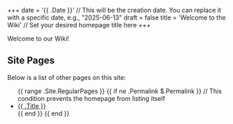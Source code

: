 +++
date = '{{ .Date }}' // This will be the creation date. You can replace it with a specific date, e.g., "2025-06-13"
draft = false
title = 'Welcome to the Wiki' // Set your desired homepage title here
+++

Welcome to our Wiki!


## Site Pages

Below is a list of other pages on this site:

<ul>
  {{ range .Site.RegularPages }}
    {{ if ne .Permalink $.Permalink }}  // This condition prevents the homepage from listing itself
      <li><a href="{{ .RelPermalink }}">{{ .Title }}</a></li>
    {{ end }}
  {{ end }}
</ul>

